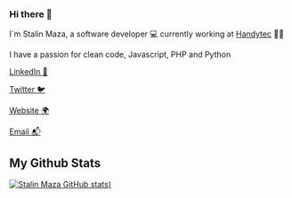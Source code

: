 ### Hi there 👋

I´m Stalin Maza, a software developer 💻 currently working at [Handytec](https://www.handytec.mobi) 🍲🥡

I have a passion for clean code, Javascript, PHP and Python

[LinkedIn 💼](https://www.linkedin.com/in/stalinmazaepn18)

[Twitter 🐦](https://twitter.com/stalinct97)

[Website 🌍](https://www.handytec.mobi/)

[Email 📬](mailto:stalin.maza@handytec.mobi)

## My Github Stats

[![Stalin Maza GitHub stats](https://github-readme-stats.vercel.app/api?username=stalinmazac&count_private=true&show_icons=true))](https://github.com/anuraghazra/github-readme-stats)

<!--
**stalinmazac/stalinmazac** is a ✨ _special_ ✨ repository because its `README.md` (this file) appears on your GitHub profile.

Here are some ideas to get you started:

- 🔭 I’m currently working on ...
- 🌱 I’m currently learning ...
- 👯 I’m looking to collaborate on ...
- 🤔 I’m looking for help with ...
- 💬 Ask me about ...
- 📫 How to reach me: ...
- 😄 Pronouns: ...
- ⚡ Fun fact: ...
-->
